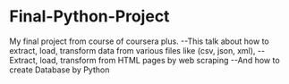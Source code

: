 # Final-Python-Project
My final project from course of coursera plus.
--This talk about how to extract, load, transform data from various files like (csv, json, xml),
--Extract, load, transform from HTML pages by web scraping
--And how to create Database by Python 
